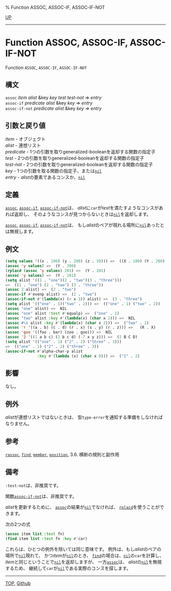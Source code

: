 % Function ASSOC, ASSOC-IF, ASSOC-IF-NOT

[UP](14.2.html)  

---

# Function **ASSOC, ASSOC-IF, ASSOC-IF-NOT**


Function `ASSOC`, `ASSOC-IF`, `ASSOC-IF-NOT`


## 構文

`assoc` *item* *alist* &key *key* *test* *test-not* => *entry*  
`assoc-if` *predicate* *alist* &key *key* => *entry*  
`assoc-if-not` *predicate* *alist* &key *key* => *entry*


## 引数と戻り値

*item* - オブジェクト  
*alist* - 連想リスト  
*predicate* - 1つの引数を取りgeneralized-booleanを返却する関数の指定子  
*test* - 2つの引数を取りgeneralized-booleanを返却する関数の指定子  
*test-not* - 2つの引数を取りgeneralized-booleanを返却する関数の指定子  
*key* - 1つの引数を取る関数の指定子、または[`nil`](5.3.nil-variable.html)  
*entry* - *alist*の要素であるコンスか、[`nil`](5.3.nil-variable.html)


## 定義

[`assoc`](14.2.assoc.html), [`assoc-if`](14.2.assoc.html), [`assoc-if-not`](14.2.assoc.html)は、
*alist*に`car`が*test*を満たすようなコンスがあれば返却し、
そのようなコンスが見つからないときは[`nil`](5.3.nil-variable.html)を返却します。

[`assoc`](14.2.assoc.html), [`assoc-if`](14.2.assoc.html), [`assoc-if-not`](14.2.assoc.html)は、
もし*alist*のペアが現れる場所に[`nil`](5.3.nil-variable.html)あったとは無視します。


## 例文

```lisp
(setq values '((x . 100) (y . 200) (z . 50))) =>  ((X . 100) (Y . 200) (Z . 50))
(assoc 'y values) =>  (Y . 200)
(rplacd (assoc 'y values) 201) =>  (Y . 201)
(assoc 'y values) =>  (Y . 201)
(setq alist '((1 . "one")(2 . "two")(3 . "three"))) 
=>  ((1 . "one") (2 . "two") (3 . "three"))
(assoc 2 alist) =>  (2 . "two")
(assoc-if #'evenp alist) =>  (2 . "two")
(assoc-if-not #'(lambda(x) (< x 3)) alist) =>  (3 . "three")
(setq alist '(("one" . 1)("two" . 2))) =>  (("one" . 1) ("two" . 2))
(assoc "one" alist) =>  NIL
(assoc "one" alist :test #'equalp) =>  ("one" . 1)
(assoc "two" alist :key #'(lambda(x) (char x 2))) =>  NIL 
(assoc #\o alist :key #'(lambda(x) (char x 2))) =>  ("two" . 2)
(assoc 'r '((a . b) (c . d) (r . x) (s . y) (r . z))) =>   (R . X)
(assoc 'goo '((foo . bar) (zoo . goo))) =>  NIL
(assoc '2 '((1 a b c) (2 b c d) (-7 x y z))) =>  (2 B C D)
(setq alist '(("one" . 1) ("2" . 2) ("three" . 3)))
=>  (("one" . 1) ("2" . 2) ("three" . 3))
(assoc-if-not #'alpha-char-p alist
              :key #'(lambda (x) (char x 0))) =>  ("2" . 2)
```


## 影響

なし。


## 例外

*alist*が連想リストではないときは、
型`type-error`を通知する準備をしなければなりません。


## 参考

[`rassoc`](14.2.rassoc.html),
[`find`](17.3.find.html),
[`member`](14.2.member-function.html),
[`position`](17.3.position.html),
3.6. 横断の規則と副作用


## 備考

`:test-not`は、非推奨です。

関数[`assoc-if-not`](14.2.assoc.html)は、非推奨です。

*alist*を更新するために、
[`assoc`](14.2.assoc.html)の結果が[`nil`](5.3.nil-variable.html)でなければ、
[`rplacd`](14.2.rplaca.html)を使うことができます。

次の2つの式

```lisp
(assoc item list :test fn)
(find item list :test fn :key #'car)
```

これらは、ひとつの例外を除いては同じ意味です。
例外は、もし*alist*のペアの場所で[`nil`](5.3.nil-variable.html)現れて、
かつ*item*が[`nil`](5.3.nil-variable.html)のとき、
[`find`](17.3.find.html)の場合は、[`nil`](5.3.nil-variable.html)の`car`を計算し、
*item*と同じということで[`nil`](5.3.nil-variable.html)を返却しますが、
一方[`assoc`](14.2.assoc.html)は、
*alist*の[`nil`](5.3.nil-variable.html)を無視するため、
継続して`car`が[`nil`](5.3.nil-variable.html)である実際のコンスを探します。


---
[TOP](index.html),  [Github](https://github.com/nptcl/npt-japanese)

